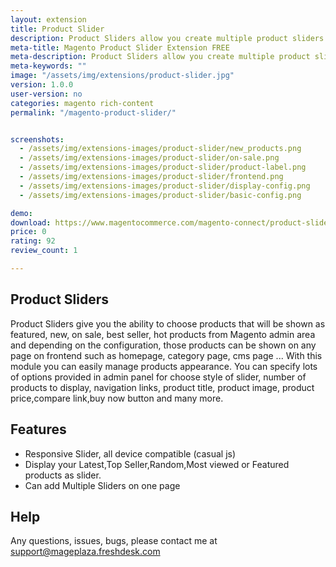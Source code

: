```yaml
---
layout: extension
title: Product Slider
description: Product Sliders allow you create multiple product sliders from different sources and display on what you want to.
meta-title: Magento Product Slider Extension FREE
meta-description: Product Sliders allow you create multiple product sliders from different sources and display on what you want to.
meta-keywords: ""
image: "/assets/img/extensions/product-slider.jpg"
version: 1.0.0
user-version: no
categories: magento rich-content
permalink: "/magento-product-slider/"


screenshots:
  - /assets/img/extensions-images/product-slider/new_products.png
  - /assets/img/extensions-images/product-slider/on-sale.png
  - /assets/img/extensions-images/product-slider/product-label.png
  - /assets/img/extensions-images/product-slider/frontend.png
  - /assets/img/extensions-images/product-slider/display-config.png
  - /assets/img/extensions-images/product-slider/basic-config.png

demo: 
download: https://www.magentocommerce.com/magento-connect/product-sliders-new-featured-on-sale-most-view-best-seller-product.html
price: 0
rating: 92
review_count: 1

---
```


Product Sliders
----------------

Product Sliders give you the ability to choose products that will be shown as featured, new, on sale, best seller, hot products from Magento admin area and depending on the configuration, those products can be shown on any page on frontend such as homepage, category page, cms page ... 
With this module you can easily manage products appearance. You can specify lots of options provided in admin panel for choose style of slider, number of products to display, navigation links, product title, product image, product price,compare link,buy now button and many more.

Features
----------------

- Responsive Slider, all device compatible (casual js) 
- Display your Latest,Top Seller,Random,Most viewed or Featured products as slider.
- Can add Multiple Sliders on one page

Help
----------------

Any questions, issues, bugs, please contact me at support@mageplaza.freshdesk.com
